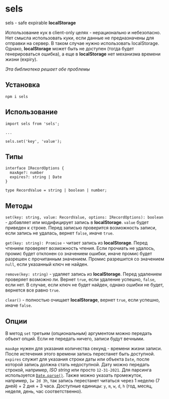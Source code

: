 # sels
sels - safe expirable **localStorage**

Использование кук в client-only целях - нерационально и небезопасно. Нет смысла использовать куки, если данные не предназначены для отправки на сервер.
В таком случае нужно использовать localStorage. Однако, **localStorage** может быть не доступен (тогда будет генерироваться ошибка), а еще в **localStorage**
нет механизма времени жизни (expiry).

*Эта библиотека решает обе проблемы*

## Установка

```
npm i sels
```

## Использование

```
import sels from 'sels';

...

sels.set('key', 'value');
```

## Типы

```
interface IRecordOptions {
  maxAge?: number
  expires?: string | Date
}

type RecordValue = string | boolean | number;
```

## Методы

`set(key: string, value: RecordValue, options: IRecordOptions): boolean` - добавляет или модифицирует запись в **localStorage**. `value` будет приведен к строке. 
Перед записью проверится возможность записи, если запись не удалась, вернет `false`, иначе `true`.

`get(key: string): Promise` - читает запись из **localStorage**. Перед чтением проверяет возможность чтения. Если прочиать не удалось, промис будет отклонен со значением ошибки, 
иначе промис будет разрешен с прочитанным значением. Промис разрешится со значением `null`, если указанный ключ не найден.

`remove(key: string)` - удаляет запись из **localStorage**. Перед удалением проверяет возможно ли. Вернет `true`, если удаление успешно, `false`, если нет. 
В случае, если ключ не будет найден, однако ошибки не будет, вернется все равно `true`.

`clear()` - полностью очищает **localStorage**, вернет `true`, если успешно, иначе `false`.

## Опции 

В метод `set` третьим (опциональным) аргументом можно передать объект опций. Если не передать ничего, записи будут вечными.

`maxAge` нужен для указания количества секунд - времени жизни записи. После истечения этого времени запись перестанет быть доступной.
`expires` служит для указания строки даты или объекта `Date`, после которой запись должна стать недоступной. 
Дату можно передать строкой, например, *ISO string* или просто `12-31-2021`. Для парсинга используется [`Date.parse()`](https://developer.mozilla.org/en-US/docs/Web/JavaScript/Reference/Global_Objects/Date/parse).
Также можно указать промежуток, например, `1w 2d 3h`, 
так запись перестанет читаться через 1 неделю (7 дней) + 2 дня + 3 часа. Доступные единицы: `y`, `m`, `w`, `d`, `h` (год, месяц, неделя, день, час соответственно).


